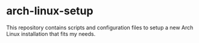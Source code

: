 # arch-linux-setup

This repository contains scripts and configuration files to setup a new Arch Linux installation that
fits my needs.

